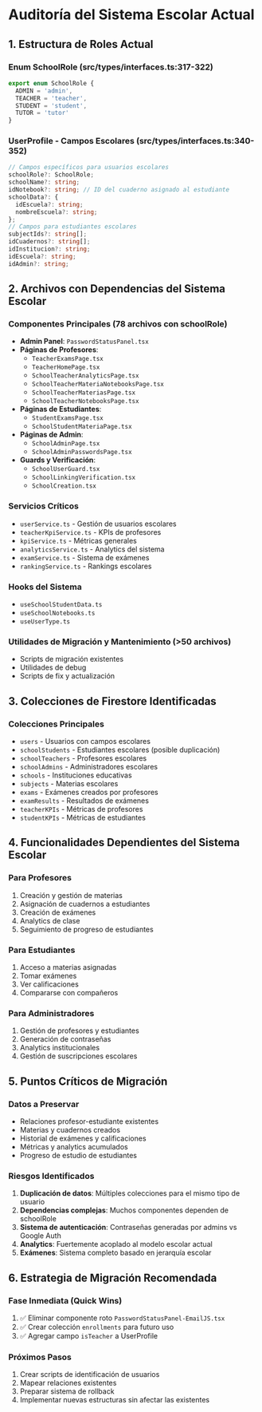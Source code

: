 # Auditoría del Sistema Escolar Actual

## 1. Estructura de Roles Actual

### Enum SchoolRole (src/types/interfaces.ts:317-322)
```typescript
export enum SchoolRole {
  ADMIN = 'admin',
  TEACHER = 'teacher',
  STUDENT = 'student',
  TUTOR = 'tutor'
}
```

### UserProfile - Campos Escolares (src/types/interfaces.ts:340-352)
```typescript
// Campos específicos para usuarios escolares
schoolRole?: SchoolRole;
schoolName?: string;
idNotebook?: string; // ID del cuaderno asignado al estudiante
schoolData?: {
  idEscuela?: string;
  nombreEscuela?: string;
};
// Campos para estudiantes escolares
subjectIds?: string[];
idCuadernos?: string[];
idInstitucion?: string;
idEscuela?: string;
idAdmin?: string;
```

## 2. Archivos con Dependencias del Sistema Escolar

### Componentes Principales (78 archivos con schoolRole)
- **Admin Panel**: `PasswordStatusPanel.tsx`
- **Páginas de Profesores**: 
  - `TeacherExamsPage.tsx`
  - `TeacherHomePage.tsx`
  - `SchoolTeacherAnalyticsPage.tsx`
  - `SchoolTeacherMateriaNotebooksPage.tsx`
  - `SchoolTeacherMateriasPage.tsx`
  - `SchoolTeacherNotebooksPage.tsx`
- **Páginas de Estudiantes**:
  - `StudentExamsPage.tsx`
  - `SchoolStudentMateriaPage.tsx`
- **Páginas de Admin**:
  - `SchoolAdminPage.tsx`
  - `SchoolAdminPasswordsPage.tsx`
- **Guards y Verificación**:
  - `SchoolUserGuard.tsx`
  - `SchoolLinkingVerification.tsx`
  - `SchoolCreation.tsx`

### Servicios Críticos
- `userService.ts` - Gestión de usuarios escolares
- `teacherKpiService.ts` - KPIs de profesores
- `kpiService.ts` - Métricas generales
- `analyticsService.ts` - Analytics del sistema
- `examService.ts` - Sistema de exámenes
- `rankingService.ts` - Rankings escolares

### Hooks del Sistema
- `useSchoolStudentData.ts`
- `useSchoolNotebooks.ts`
- `useUserType.ts`

### Utilidades de Migración y Mantenimiento (>50 archivos)
- Scripts de migración existentes
- Utilidades de debug
- Scripts de fix y actualización

## 3. Colecciones de Firestore Identificadas

### Colecciones Principales
- `users` - Usuarios con campos escolares
- `schoolStudents` - Estudiantes escolares (posible duplicación)
- `schoolTeachers` - Profesores escolares
- `schoolAdmins` - Administradores escolares
- `schools` - Instituciones educativas
- `subjects` - Materias escolares
- `exams` - Exámenes creados por profesores
- `examResults` - Resultados de exámenes
- `teacherKPIs` - Métricas de profesores
- `studentKPIs` - Métricas de estudiantes

## 4. Funcionalidades Dependientes del Sistema Escolar

### Para Profesores
1. Creación y gestión de materias
2. Asignación de cuadernos a estudiantes
3. Creación de exámenes
4. Analytics de clase
5. Seguimiento de progreso de estudiantes

### Para Estudiantes
1. Acceso a materias asignadas
2. Tomar exámenes
3. Ver calificaciones
4. Compararse con compañeros

### Para Administradores
1. Gestión de profesores y estudiantes
2. Generación de contraseñas
3. Analytics institucionales
4. Gestión de suscripciones escolares

## 5. Puntos Críticos de Migración

### Datos a Preservar
- Relaciones profesor-estudiante existentes
- Materias y cuadernos creados
- Historial de exámenes y calificaciones
- Métricas y analytics acumulados
- Progreso de estudio de estudiantes

### Riesgos Identificados
1. **Duplicación de datos**: Múltiples colecciones para el mismo tipo de usuario
2. **Dependencias complejas**: Muchos componentes dependen de schoolRole
3. **Sistema de autenticación**: Contraseñas generadas por admins vs Google Auth
4. **Analytics**: Fuertemente acoplado al modelo escolar actual
5. **Exámenes**: Sistema completo basado en jerarquía escolar

## 6. Estrategia de Migración Recomendada

### Fase Inmediata (Quick Wins)
1. ✅ Eliminar componente roto `PasswordStatusPanel-EmailJS.tsx`
2. ✅ Crear colección `enrollments` para futuro uso
3. ✅ Agregar campo `isTeacher` a UserProfile

### Próximos Pasos
1. Crear scripts de identificación de usuarios
2. Mapear relaciones existentes
3. Preparar sistema de rollback
4. Implementar nuevas estructuras sin afectar las existentes